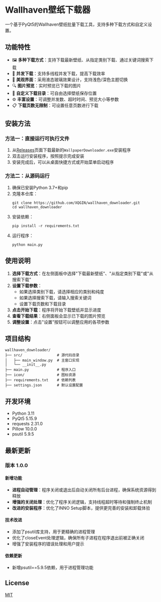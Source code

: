# Wallhaven壁纸下载器

一个基于PyQt5的Wallhaven壁纸批量下载工具，支持多种下载方式和自定义设置。

## 功能特性

- 🖼️ **多种下载方式**：支持下载最新壁纸、从指定类别下载、通过关键词搜索下载
- 🚀 **并发下载**：支持多线程并发下载，提高下载效率
- 🎨 **美观界面**：采用液态玻璃效果设计，支持浅色/深色主题切换
- 🔍 **图片预览**：实时预览已下载的图片
- 📁 **自定义下载目录**：可自由选择壁纸保存位置
- ⚙️ **丰富设置**：可调整并发数、超时时间、预览大小等参数
- 📋 **下载页数无限制**：可设置任意页数进行下载

## 安装方法

### 方法一：直接运行可执行文件

1. 从[Releases](https://github.com/XQGIN/wallhaven_downloader/releases)页面下载最新的`WallpaperDownloader.exe`安装程序
2. 双击运行安装程序，按照提示完成安装
3. 安装完成后，可以从桌面快捷方式或开始菜单启动程序

### 方法二：从源码运行

1. 确保已安装Python 3.7+和pip
2. 克隆本仓库：
   ```
   git clone https://github.com/XQGIN/wallhaven_downloader.git
   cd wallhaven_downloader
   ```
3. 安装依赖：
   ```
   pip install -r requirements.txt
   ```
4. 运行程序：
   ```
   python main.py
   ```

## 使用说明

1. **选择下载方式**：在左侧面板中选择"下载最新壁纸"、"从指定类别下载"或"从搜索下载"
2. **设置下载参数**：
   - 如果选择类别下载，请选择相应的类别和纯度
   - 如果选择搜索下载，请输入搜索关键词
   - 设置下载页数和下载目录
3. **点击开始下载**：程序将开始下载壁纸并显示进度
4. **查看下载结果**：右侧面板会显示已下载的图片预览
5. **调整设置**：点击"设置"按钮可以调整应用的各项参数

## 项目结构

```
wallhaven_downloader/
├── src/                # 源代码目录
│   ├── main_window.py  # 主窗口实现
│   └── __init__.py
├── main.py             # 程序入口
├── icon/               # 图标资源
├── requirements.txt    # 依赖列表
├── settings.json       # 默认设置配置
```

## 开发环境

- Python 3.11
- PyQt5 5.15.9
- requests 2.31.0
- Pillow 10.0.0
- psutil 5.9.5

## 最新更新

### 版本 1.0.0

#### 新增功能
- **进程自动管理**：程序关闭或退出后自动关闭所有后台进程，确保系统资源得到释放
- **增强的关闭处理**：优化了程序关闭逻辑，支持线程超时等待和强制终止机制
- **改进的安装程序**：优化了INNO Setup脚本，提供更完善的安装和卸载体验

#### 技术改进
- 添加了psutil库支持，用于更精确的进程管理
- 优化了closeEvent处理逻辑，确保所有子进程在程序退出前被正确关闭
- 增强了安装程序的错误处理和用户提示

#### 依赖更新
- 新增psutil==5.9.5依赖，用于进程管理功能

## License


[MIT](LICENSE)
